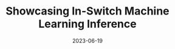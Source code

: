 ---
title: "Showcasing In-Switch Machine Learning Inference"
collection: publications
permalink: /publication/2023-demo-netsoft
date: 2023-06-19
venue: '2023 IEEE 9th International Conference on Network Softwarization (NetSoft)'
paperurl: 'https://dspace.networks.imdea.org/bitstream/handle/20.500.12761/1693/Netsoft_2023_Demo_author_version.pdf?sequence=6&isAllowed=y'
link: 'https://ieeexplore.ieee.org/document/10175464'
github: 'https://github.com/nds-group/Flowrest'
citation: 'Aristide Tanyi-Jong Akem, Beyza Bütün, Michele Gucciardo and Marco Fiore, "Showcasing In-Switch Machine Learning Inference," <i>2023 IEEE 9th International Conference on Network Softwarization (NetSoft)</i>, Madrid, Spain, 2023, pp. 299-301, doi: 10.1109/NetSoft57336.2023.10175464.'
---